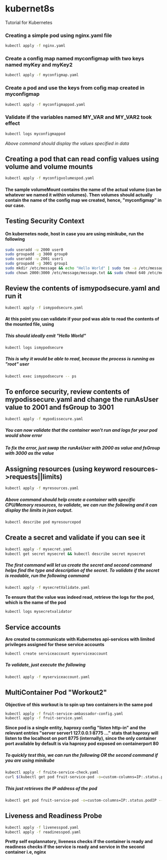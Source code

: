 # kubernet8s
Tutorial for Kubernetes

### Creating a simple pod using nginx.yaml file
```bash
kubectl apply -f nginx.yaml 
```
### Create a config map named myconfigmap with two keys named myKey and myKey2
```bash
kubectl apply -f myconfigmap.yaml
```
### Create a pod and use the keys from cofig map created in myconfigmap
```bash
kubectl apply -f myconfigmappod.yaml
```
### Validate if the variables named MY_VAR and MY_VAR2 took effect
```bash
kubectl logs myconfigmappod 
```
_Above command should display the values specified in data_

## Creating a pod that can read config values using volume and volume mounts
```bash
kubectl apply -f myconfigvolumespod.yaml 
```
#### The sample volumeMount contains the name of the actual volume (can be whatever we named it within volumes). Then volumes should actually contain the name of the config map we created, hence, "myconfigmap" in our case.


## Testing Security Context 
#### On kubernetes node, host in case you are using minikube, run the following  
```bash
sudo useradd -u 2000 user0 
sudo groupadd -g 3000 group0
sudo useradd -u 2001 user1
sudo groupadd -g 3001 group1
sudo mkdir /etc/message && echo "Hello World" | sudo tee -a /etc/message/message.txt
sudo chown 2000:3000 /etc/message/message.txt && sudo chmod 640 /etc/message/message.txt
```

## Review the contents of ismypodsecure.yaml and run it
```bash
kubectl apply -f ismypodsecure.yaml 
```
#### At this point you can validate if your pod was able to read the contents of the mounted file, using
##### This should ideally emit "Hello World" 
```bash
kubectl logs ismypodsecure  
```
##### This is why it would be able to read, because the process is running as "root" user
```bash
kubectl exec ismypodsecure -- ps
```

## To enforce security, review contents of mypodissecure.yaml and change the runAsUser value to 2001 and fsGroup to 3001
```bash
kubectl apply -f mypodissecure.yaml
```
##### You can now validate that the container won't run and logs for your pod would show error 
##### To fix the error, just swap the runAsUser with 2000 as value and fsGroup with 3000 as the value

## Assigning resources (using keyword resources->requests||limits)
```bash
kubectl apply -f myresources.yaml
```
##### Above command should help create a container with specific CPU/Memory resources, to validate, we can run the following and it can display the limits in json output.
```bash
kubectl describe pod myresourcepod
``` 

## Create a secret and validate if you can see it
```bash
kubectl apply -f mysecret.yaml
kubectl get secret mysecret && kubectl describe secret mysecret 
```
##### The first command will let us create the secret and second command helps find the type and description of the secret. To validate if the secret is readable, run the following command
```bash
kubectl apply -f mysecretValidate.yaml
```
**To ensure that the value was indeed read, retrieve the logs for the pod, which is the name of the pod**
```bash
kubectl logs mysecretvalidator 
```
## Service accounts
**Are created to communicate with Kubernetes api-services with limited privileges assigned for these service accounts**
```bash
kubectl create serviceaccount myserviceaccount
```
##### To validate, just execute the following
```bash
kubectl apply -f myserviceaccount.yaml
```

## MultiContainer Pod "Workout2"
**Objective of this workout is to spin up two containers in the same pod** 
```bash
kubectl apply -f fruit-service-ambassador-config.yaml
kubectl apply -f fruit-service.yaml
```
**Since pod is a single entity, haproxy config "listen http-in" and the relevant entries "server server1 127.0.0.1:8775 ..." stats that haproxy will listen to the localhost on port 8775 (internally), since the only container port available by default is via haproxy pod exposed on containerport 80**

##### To quickly test this, we can run the following OR the second command if you are using minikube
```bash
kubectl apply -f fruite-service-check.yaml
curl $(kubectl get pod fruit-service-pod -o=custom-columns=IP:.status.podIP --no-headers):80
```

##### This just retrieves the IP address of the pod
```bash
kubectl get pod fruit-service-pod -o=custom-columns=IP:.status.podIP --no-headers
```

## Liveness and Readiness Probe
```bash
kubectl apply -f livenesspod.yaml
kubectl apply -f readinesspod.yaml
```
**Pretty self explannatory, liveness checks if the container is ready and readiness checks if the service is ready and service in the second container i.e, nginx**






